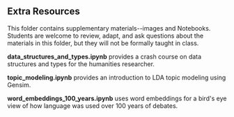 ## Extra Resources

This folder contains supplementary materials--images and Notebooks. Students are welcome to review, adapt, and ask questions about the materials in this folder, but they will not be formally taught in class. 

__data_structures_and_types.ipynb__ provides a crash course on data structures and types for the humanities researcher. 

__topic_modeling.ipynb__ provides an introduction to LDA topic modeling using Gensim.

__word_embeddings_100_years.ipynb__ uses word embeddings for a bird's eye view of how language was used over 100 years of debates. 
